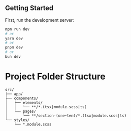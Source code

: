 ## Getting Started

First, run the development server:

```bash
npm run dev
# or
yarn dev
# or
pnpm dev
# or
bun dev
```
# Project Folder Structure

```
src/
├── app/
├── components/
│   ├── elements/
│   │   └── **/*.(tsx|module.scss|ts)
│   └── pages/
│       └── **/section-(one~ten)/*.(tsx|module.scss|ts)
└── styles/
    └── *.module.scss
```